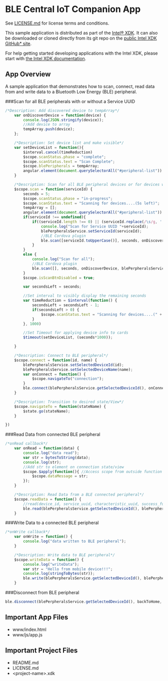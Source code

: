 BLE Central IoT Companion App
=============================
See [LICENSE.md](LICENSE.md) for license terms and conditions.

This sample application is distributed as part of the
[Intel® XDK](http://xdk.intel.com). It can also be downloaded
or cloned directly from its git repo on the
[public Intel XDK GitHub\* site](https://github.com/gomobile).

For help getting started developing applications with the
Intel XDK, please start with
[the Intel XDK documentation](https://software.intel.com/en-us/xdk/docs).

App Overview
------------
A sample application that demonstrates how to scan, connect, read data from
and write data to a Bluetooth Low Energy (BLE) peripheral.

###Scan for all BLE peripherals with or without a Service UUID
```javascript
/*Description: Add discovered device to tempArray*/
	var onDiscoverDevice = function(device) {
	    console.log(JSON.stringify(device));
	 	//Add device to array
	 	tempArray.push(device);
	};

	/*Description: Set device list and make visible*/
	var setDeviceList = function(){
		$interval.cancel(timeReduction)
		$scope.scanStatus.phase = "complete";
		$scope.scanStatus.text = "Scan Complete";
		$scope.blePeripherals = tempArray;
		angular.element(document.querySelectorAll("#peripheral-list")).removeClass("hidden");
	}

	/*Description: Scan for all BLE peripheral devices or for devices with a specific service UUID*/
	$scope.scan = function(serviceId) {
		seconds = 5;
		$scope.scanStatus.phase = "in-progress";
		$scope.scanStatus.text = "Scanning for devices....(5s left)";
		tempArray = [];
		angular.element(document.querySelectorAll("#peripheral-list")).addClass("hidden");
		if(serviceId !== undefined){
			if((serviceId.length !== 0) || (serviceId.replace(/\s/g, '').length)) { //Not spaces or empty
				console.log("Scan for Service UUID "+serviceId);
				blePerpheralsService.setServiceId(serviceId);
				//BLE Cordova plugin
				ble.scan([serviceId.toUpperCase()], seconds, onDiscoverDevice, blePerpheralsService.onError);
			}
		}
		else {
			console.log("Scan for all");
			//BLE Cordova plugin
			ble.scan([], seconds, onDiscoverDevice, blePerpheralsService.onError);
		}
		$scope.isScanBtnDisabled = true;

		var secondsLeft = seconds;

		//Set interval to visibly display the remaining seconds
		var timeReduction = $interval(function() {
			secondsLeft = secondsLeft - 1;
			if(secondsLeft > 0) {
				$scope.scanStatus.text = "Scanning for devices....(" + secondsLeft + "s left)";
			}
		}, 1000)

		//Set Timeout for applying device info to cards
		$timeout(setDeviceList, (seconds*1000));

	}

	/*Description: Connect to BLE peripheral*/
	$scope.connect = function(id, name) {
		blePerpheralsService.setSelectedDeviceId(id);
		blePerpheralsService.setSelectedDeviceName(name);
		var onConnect = function() {
			$scope.navigateTo("connection");
		}
		ble.connect(blePerpheralsService.getSelectedDeviceId(), onConnect, blePerpheralsService.onError);
	}

	/*Description: Transition to desired state/View*/
	$scope.navigateTo = function(stateName) {
		$state.go(stateName);
	}

})
```

###Read Data from connected BLE peripheral
```javascript
/*onRead callback*/
	var onRead = function(data) {
		console.log("data read");
        var str = bytesToString(data);
        console.log(str);
        //Add str to element on connection state/view
        $scope.$apply(function(){ //Access scope from outside function
        	$scope.dataMessage = str;
        });
	}

	/*Description: Read Data from a BLE connected peripheral*/
	$scope.readData = function() {
        //read(device_id, service_uuid, characteristic_uuid, success_function, failure_function)
        ble.read(blePerpheralsService.getSelectedDeviceId(), blePerpheralsService.getServiceId(), blePerpheralsService.getCharacteristicId(), onRead, blePerpheralsService.onError);
    }
```
###Write Data to a connected BLE peripheral
```javascript
/*onWrite callback*/
	var onWrite = function() {
	    console.log("data written to BLE peripheral");
	}

    /*Description: Write data to BLE peripheral*/
    $scope.writeData = function() {
        console.log("writeData");
        var str = "Hello from mobile device!!!";
        console.log(stringToBytes(str));
        ble.write(blePerpheralsService.getSelectedDeviceId(), blePerpheralsService.getServiceId(), blePerpheralsService.getCharacteristicId(), stringToBytes(str), onWrite, blePerpheralsService.onError);
    }
```

###Disconnect from BLE peripheral
```javascript
ble.disconnect(blePerpheralsService.getSelectedDeviceId(), backToHome, blePerpheralsService.onError);

```

Important App Files
-------------------
* www/index.html
* www/js/app.js

Important Project Files
-----------------------
* README.md
* LICENSE.md
* \<project-name\>.xdk
